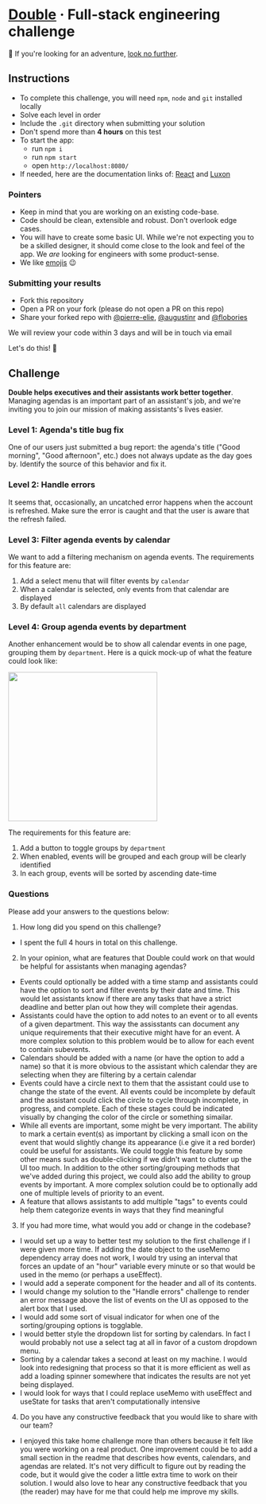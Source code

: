 # [Double](https://withdouble.com) · Full-stack engineering challenge

:wave: If you're looking for an adventure, [look no further](https://withdouble.com/jobs).

## Instructions

- To complete this challenge, you will need `npm`, `node` and `git` installed locally
- Solve each level in order
- Include the `.git` directory when submitting your solution
- Don't spend more than **4 hours** on this test
- To start the app:
  - run `npm i`
  - run `npm start`
  - open `http://localhost:8080/`
- If needed, here are the documentation links of: [React](https://reactjs.org/) and [Luxon](https://moment.github.io/luxon/index.html)

### Pointers

- Keep in mind that you are working on an existing code-base.
- Code should be clean, extensible and robust. Don't overlook edge cases.
- You will have to create some basic UI. While we're not expecting you to be a skilled designer, it should come close to the look and feel of the app. We _are_ looking for engineers with some product-sense.
- We like [emojis](https://gitmoji.carloscuesta.me/) :wink:

### Submitting your results

- Fork this repository
- Open a PR on your fork (please do not open a PR on this repo)
- Share your forked repo with [@pierre-elie](https://github.com/pierre-elie), [@augustinr](https://github.com/augustinr) and [@flobories](https://github.com/flobories)

We will review your code within 3 days and will be in touch via email

Let's do this! :muscle:

## Challenge

**Double helps executives and their assistants work better together**. Managing agendas is an important part of an assistant's job, and we're inviting you to join our mission of making assistants's lives easier.

### Level 1: Agenda's title bug fix

One of our users just submitted a bug report: the agenda's title ("Good morning", "Good afternoon", etc.) does not always update as the day goes by.
Identify the source of this behavior and fix it.

### Level 2: Handle errors

It seems that, occasionally, an uncatched error happens when the account is refreshed. Make sure the error is caught and that the user is aware that the refresh failed.

### Level 3: Filter agenda events by calendar

We want to add a filtering mechanism on agenda events. The requirements for this feature are:

1. Add a select menu that will filter events by `calendar`
2. When a calendar is selected, only events from that calendar are displayed
3. By default `all` calendars are displayed

### Level 4: Group agenda events by department

Another enhancement would be to show all calendar events in one page, grouping them by `department`. Here is a quick mock-up of what the feature could look like:

<img src="https://user-images.githubusercontent.com/45558407/61964225-5f967b80-af9b-11e9-9e39-b201a5644bf9.png" width="300" />

The requirements for this feature are:

1. Add a button to toggle groups by `department`
2. When enabled, events will be grouped and each group will be clearly identified
3. In each group, events will be sorted by ascending date-time

### Questions

Please add your answers to the questions below:

1. How long did you spend on this challenge?
  * I spent the full 4 hours in total on this challenge.

2. In your opinion, what are features that Double could work on that would be helpful for assistants when managing agendas?
  * Events could optionally be added with a time stamp and assistants could have the option to sort and filter events by their date and time. This would let assistants know if there are any tasks that have a strict deadline and better plan out how they will complete their agendas.
  * Assistants could have the option to add notes to an event or to all events of a given department. This way the assisstants can document any unique requirements that their executive might have for an event. A more complex solution to this problem would be to allow for each event to contain subevents.
  * Calendars should be added with a name (or have the option to add a name) so that it is more obvious to the assistant which calendar they are selecting when they are filtering by a certain calendar
  * Events could have a circle next to them that the assistant could use to change the state of the event. All events could be incomplete by default and the assistant could click the circle to cycle through incomplete, in progress, and complete. Each of these stages could be indicated visually by changing the color of the circle or something simailar.
  * While all events are important, some might be very important. The ability to mark a certain event(s) as important by clicking a small icon on the event that would slightly change its appearance (i.e give it a red border) could be useful for assistants. We could toggle this feature by some other means such as double-clicking if we didn't want to clutter up the UI too much. In addition to the other sorting/grouping methods that we've added during this project, we could also add the ability to group events by important. A more complex solution could be to optionally add one of multiple levels of priority to an event.
  * A feature that allows assistants to add multiple "tags" to events could help them categorize events in ways that they find meaningful

3. If you had more time, what would you add or change in the codebase?
  * I would set up a way to better test my solution to the first challenge if I were given more time. If adding the date object to the useMemo dependency array does not work, I would try using an interval that forces an update of an "hour" variable every minute or so that would be used in the memo (or perhaps a useEffect).
  * I would add a seperate component for the header and all of its contents.
  * I would change my solution to the "Handle errors" challenge to render an error message above the list of events on the UI as opposed to the alert box that I used.
  * I would add some sort of visual indicator for when one of the sorting/grouping options is togglable.
  * I would better style the dropdown list for sorting by calendars. In fact I would probably not use a select tag at all in favor of a custom dropdown menu.
  * Sorting by a calendar takes a second at least on my machine. I would look into redesigning that process so that it is more efficient as well as add a loading spinner somewhere that indicates the results are not yet being displayed. 
  * I would look for ways that I could replace useMemo with useEffect and useState for tasks that aren't computationally intensive

4. Do you have any constructive feedback that you would like to share with our team?
  * I enjoyed this take home challenge more than others because it felt like you were working on a real product. One improvement could be to add a small section in the readme that describes how events, calendars, and agendas are related. It's not very difficult to figure out by reading the code, but it would give the coder a little extra time to work on their solution. I would also love to hear any constructive feedback that you (the reader) may have for me that could help me improve my skills. 
